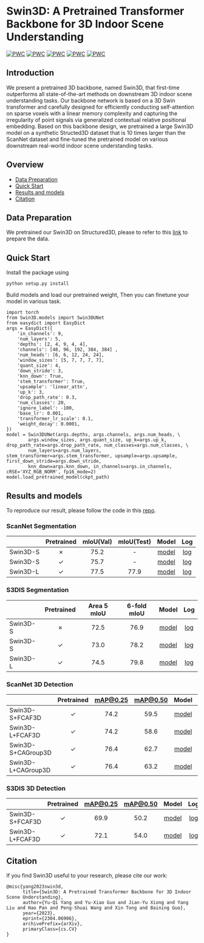 # Swin3D: A Pretrained Transformer Backbone for 3D Indoor Scene Understanding
[![PWC](https://img.shields.io/endpoint.svg?url=https://paperswithcode.com/badge/swin3d-a-pretrained-transformer-backbone-for/semantic-segmentation-on-scannet)](https://paperswithcode.com/sota/semantic-segmentation-on-scannet?p=swin3d-a-pretrained-transformer-backbone-for)
[![PWC](https://img.shields.io/endpoint.svg?url=https://paperswithcode.com/badge/swin3d-a-pretrained-transformer-backbone-for/semantic-segmentation-on-s3dis-area5)](https://paperswithcode.com/sota/semantic-segmentation-on-s3dis-area5?p=swin3d-a-pretrained-transformer-backbone-for)
[![PWC](https://img.shields.io/endpoint.svg?url=https://paperswithcode.com/badge/swin3d-a-pretrained-transformer-backbone-for/semantic-segmentation-on-s3dis)](https://paperswithcode.com/sota/semantic-segmentation-on-s3dis?p=swin3d-a-pretrained-transformer-backbone-for)
[![PWC](https://img.shields.io/endpoint.svg?url=https://paperswithcode.com/badge/swin3d-a-pretrained-transformer-backbone-for/3d-object-detection-on-scannetv2)](https://paperswithcode.com/sota/3d-object-detection-on-scannetv2?p=swin3d-a-pretrained-transformer-backbone-for)
[![PWC](https://img.shields.io/endpoint.svg?url=https://paperswithcode.com/badge/swin3d-a-pretrained-transformer-backbone-for/3d-object-detection-on-s3dis)](https://paperswithcode.com/sota/3d-object-detection-on-s3dis?p=swin3d-a-pretrained-transformer-backbone-for)

## Introduction
We present a pretrained 3D backbone, named Swin3D, that first-time outperforms all state-of-the-art methods on downstream 3D indoor scene understanding tasks. Our backbone network is based on a 3D Swin transformer and carefully designed for efficiently conducting self-attention on sparse voxels with a linear memory complexity and capturing the irregularity of point signals via generalized contextual relative positional embedding. Based on this backbone design, we pretrained a large Swin3D model on a synthetic Structed3D dataset that is 10 times larger than the ScanNet dataset and fine-tuned the pretrained model on various downstream real-world indoor scene understanding tasks.

## Overview
- [Data Preparation](#data-preparation)
- [Quick Start](#quick-start)
- [Results and models](#results-and-models)
- [Citation](#citation)

## Data Preparation
We pretrained our Swin3D on Structured3D, please to refer to this [link](https://github.com/yuxiaoguo/Uni3DScenes) to prepare the data.

## Quick Start
Install the package using 

    python setup.py install

Build models and load our pretrained weight, Then you can finetune your model in various task.

    import torch
    from Swin3D.models import Swin3DUNet
    from easydict import EasyDict
    args = EasyDict({
        'in_channels': 9,
        'num_layers': 5,
        'depths': [2, 4, 9, 4, 4],
        'channels': [48, 96, 192, 384, 384] ,
        'num_heads': [6, 6, 12, 24, 24],
        'window_sizes': [5, 7, 7, 7, 7],
        'quant_size': 4,
        'down_stride': 3,
        'knn_down': True,
        'stem_transformer': True,
        'upsample': 'linear_attn',
        'up_k': 3,
        'drop_path_rate': 0.3,
        'num_classes': 20,
        'ignore_label': -100,
        'base_lr': 0.001,
        'transformer_lr_scale': 0.1,
        'weight_decay': 0.0001,
    })
    model = Swin3DUNet(args.depths, args.channels, args.num_heads, \
            args.window_sizes, args.quant_size, up_k=args.up_k, drop_path_rate=args.drop_path_rate, num_classes=args.num_classes, \
            num_layers=args.num_layers, stem_transformer=args.stem_transformer, upsample=args.upsample, first_down_stride=args.down_stride,
            knn_down=args.knn_down, in_channels=args.in_channels, cRSE='XYZ_RGB_NORM', fp16_mode=2)
    model.load_pretrained_model(ckpt_path)

## Results and models
To reproduce our result, please follow the code in this [repo](https://github.com/Yukichiii/Swin3D_Task).

### ScanNet Segmentation

|          | Pretrained | mIoU(Val) | mIoU(Test) |   Model   |    Log    |
| :------- | :--------: | :-------: | :--------: | :-------: | :-------: |
| Swin3D-S |   &cross;   |   75.2    |     -      | [model]() | [log]() |
| Swin3D-S |   &check;   |   75.7    |     -      | [model]() | [log]() |
| Swin3D-L |   &check;   |   77.5    |    77.9    | [model]() | [log]() |


### S3DIS Segmentation

|          | Pretrained | Area 5 mIoU | 6-fold mIoU |   Model   |    Log    |
| :------- | :--------: | :---------: | :---------: | :-------: | :-------: |
| Swin3D-S |   &cross;   |    72.5     |    76.9     | [model]() | [log]() |
| Swin3D-S |   &check;   |    73.0     |    78.2     | [model]() | [log]() |
| Swin3D-L |   &check;   |    74.5     |    79.8     | [model]() | [log]() |


### ScanNet 3D Detection


|                    | Pretrained | mAP@0.25 | mAP@0.50 |   Model   |    Log    |
| :----------------- | :--------: | :------: | :------: | :-------: | :-------: |
| Swin3D-S+FCAF3D    |   &check;   |   74.2   |   59.5   | [model]() | [log]() |
| Swin3D-L+FCAF3D    |   &check;   |   74.2   |   58.6   | [model]() | [log]() |
| Swin3D-S+CAGroup3D |   &check;   |   76.4   |   62.7   | [model]() | [log]() |
| Swin3D-L+CAGroup3D |   &check;   |   76.4   |   63.2   | [model]() | [log]() |

### S3DIS 3D Detection

|                 | Pretrained | mAP@0.25 | mAP@0.50 |   Model   |    Log    |
| :-------------- | :--------: | :------: | :------: | :-------: | :-------: |
| Swin3D-S+FCAF3D |   &check;   |   69.9   |   50.2   | [model]() | [log]() |
| Swin3D-L+FCAF3D |   &check;   |   72.1   |   54.0   | [model]() | [log]() |


## Citation
If you find Swin3D useful to your research, please cite our work:
```
@misc{yang2023swin3d,
      title={Swin3D: A Pretrained Transformer Backbone for 3D Indoor Scene Understanding}, 
      author={Yu-Qi Yang and Yu-Xiao Guo and Jian-Yu Xiong and Yang Liu and Hao Pan and Peng-Shuai Wang and Xin Tong and Baining Guo},
      year={2023},
      eprint={2304.06906},
      archivePrefix={arXiv},
      primaryClass={cs.CV}
}
```
